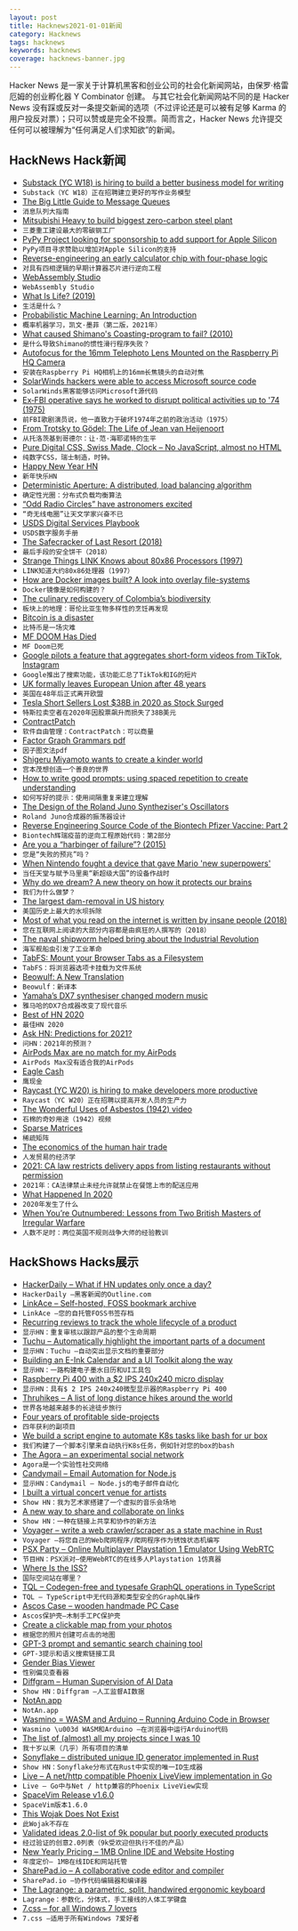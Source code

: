 ```yaml
---
layout: post
title: Hacknews2021-01-01新闻
category: Hacknews
tags: hacknews
keywords: hacknews
coverage: hacknews-banner.jpg
---
```


Hacker News 是一家关于计算机黑客和创业公司的社会化新闻网站，由保罗·格雷厄姆的创业孵化器 Y Combinator 创建。
与其它社会化新闻网站不同的是 Hacker News 没有踩或反对一条提交新闻的选项（不过评论还是可以被有足够 Karma 的用户投反对票）；只可以赞或是完全不投票。简而言之，Hacker News 允许提交任何可以被理解为“任何满足人们求知欲”的新闻。

## HackNews Hack新闻


- [Substack (YC W18) is hiring to build a better business model for writing](https://substack.com/jobs)
- `Substack（YC W18）正在招聘建立更好的写作业务模型`
- [The Big Little Guide to Message Queues](https://sudhir.io/the-big-little-guide-to-message-queues/)
- `消息队列大指南`
- [Mitsubishi Heavy to build biggest zero-carbon steel plant](https://asia.nikkei.com/Spotlight/Environment/Climate-Change/Mitsubishi-Heavy-to-build-biggest-zero-carbon-steel-plant)
- `三菱重工建设最大的零碳钢工厂`
- [PyPy Project looking for sponsorship to add support for Apple Silicon](https://morepypy.blogspot.com/2020/12/mac-meets-arm64.html)
- `PyPy项目寻求赞助以增加对Apple Silicon的支持`
- [Reverse-engineering an early calculator chip with four-phase logic](http://www.righto.com/2020/12/reverse-engineering-early-calculator.html)
- `对具有四相逻辑的早期计算器芯片进行逆向工程`
- [WebAssembly Studio](https://webassembly.studio)
- `WebAssembly Studio`
- [What Is Life? (2019)](https://berthub.eu/articles/posts/what-is-life/)
- `生活是什么？ `
- [Probabilistic Machine Learning: An Introduction](https://probml.github.io/pml-book/book1.html)
- `概率机器学习，凯文·墨菲（第二版，2021年）`
- [What caused Shimano's Coasting-program to fail? (2010)](https://yannigroth.com/2010/05/12/what-caused-shimanos-coasting-program-fail/)
- `是什么导致Shimano的惯性滑行程序失败？ `
- [Autofocus for the 16mm Telephoto Lens Mounted on the Raspberry Pi HQ Camera](https://lemariva.com/blog/2020/12/raspberry-pi-hq-camera-autofocus-telephoto-lens)
- `安装在Raspberry Pi HQ相机上的16mm长焦镜头的自动对焦`
- [SolarWinds hackers were able to access Microsoft source code](https://msrc-blog.microsoft.com/2020/12/31/microsoft-internal-solorigate-investigation-update/)
- `SolarWinds黑客能够访问Microsoft源代码`
- [Ex‐FBI operative says he worked to disrupt political activities up to '74 (1975)](https://www.nytimes.com/1975/02/24/archives/exoperative-says-he-worked-for-fbi-to-disrupt-political-activities.html)
- `前FBI歌剧演员说，他一直致力于破坏1974年之前的政治活动（1975）`
- [From Trotsky to Gödel: The Life of Jean van Heijenoort](https://www.prospectmagazine.co.uk/magazine/ray-monk-philosophy-biography-jean-van-heijenoort-kahlo-trotsky)
- `从托洛茨基到哥德尔：让·范·海耶诺特的生平`
- [Pure Digital CSS, Swiss Made, Clock – No JavaScript, almost no HTML](https://www.quaxio.com/pure_css_digital_clock.html)
- `纯数字CSS，瑞士制造，时钟。`
- [Happy New Year HN](item?id=25595865)
- `新年快乐HN`
- [Deterministic Aperture: A distributed, load balancing algorithm](https://blog.twitter.com/engineering/en_us/topics/infrastructure/2019/daperture-load-balancer.html)
- `确定性光圈：分布式负载均衡算法`
- [“Odd Radio Circles” have astronomers excited](https://singularityhub.com/2020/12/30/wtf-newly-discovered-ghostly-circles-in-the-sky-cant-be-explained-by-current-theories-and-astronomers-are-excited/)
- `“奇无线电圈”让天文学家兴奋不已`
- [USDS Digital Services Playbook](https://playbook.cio.gov/)
- `USDS数字服务手册`
- [The Safecracker of Last Resort (2018)](https://www.theatlantic.com/technology/archive/2018/12/professional-safecracker-reveals-his-craft/577897/)
- `最后手段的安全饼干（2018）`
- [Strange Things LINK Knows about 80x86 Processors (1997)](https://www.geoffchappell.com/notes/windows/archive/linkcpu.htm)
- `LINK知道大约80x86处理器（1997）`
- [How are Docker images built? A look into overlay file-systems](https://napicella.medium.com/how-are-docker-images-built-a-look-into-the-linux-overlay-file-systems-and-the-oci-specification-51d65c73c416)
- `Docker镜像是如何构建的？`
- [The culinary rediscovery of Colombia’s biodiversity](https://news.mongabay.com/2020/12/geography-on-the-plate-the-culinary-rediscovery-of-colombias-biodiversity/)
- `板块上的地理：哥伦比亚生物多样性的烹饪再发现`
- [Bitcoin is a disaster](https://www.metzdowd.com/pipermail/cryptography/2020-December/036510.html)
- `比特币是一场灾难`
- [MF DOOM Has Died](https://consequenceofsound.net/2020/12/mf-doom-dead-obituary/)
- `MF Doom已死`
- [Google pilots a feature that aggregates short-form videos from TikTok, Instagram](https://techcrunch.com/2020/12/29/google-pilots-a-search-feature-that-aggregates-short-form-videos-from-tiktok-and-instagram/)
- `Google推出了搜索功能，该功能汇总了TikTok和IG的短片`
- [UK formally leaves European Union after 48 years](https://www.rte.ie/news/brexit/2020/1231/1187075-brexit-transition-end/)
- `英国在48年后正式离开欧盟`
- [Tesla Short Sellers Lost $38B in 2020 as Stock Surged](https://finance.yahoo.com/news/tesla-short-sellers-lost-38-120733160.html)
- `特斯拉卖空者在2020年因股票飙升而损失了38B美元`
- [ContractPatch](https://sfconservancy.org/contractpatch/)
- `软件自由管理：ContractPatch：可以商量`
- [Factor Graph Grammars pdf](https://proceedings.neurips.cc/paper/2020/file/49ca03822497d26a3943d5084ed59130-Paper.pdf)
- `因子图文法pdf`
- [Shigeru Miyamoto wants to create a kinder world](https://www.newyorker.com/culture/the-new-yorker-interview/shigeru-miyamoto-wants-to-create-a-kinder-world)
- `宫本茂想创造一个善良的世界`
- [How to write good prompts: using spaced repetition to create understanding](https://andymatuschak.org/prompts/)
- `如何写好的提示：使用间隔重复来建立理解`
- [The Design of the Roland Juno Syntheziser's Oscillators](https://blog.thea.codes/the-design-of-the-juno-dco/)
- `Roland Juno合成器的振荡器设计`
- [Reverse Engineering Source Code of the Biontech Pfizer Vaccine: Part 2](https://berthub.eu/articles/posts/part-2-reverse-engineering-source-code-of-the-biontech-pfizer-vaccine/)
- `Biontech辉瑞疫苗的逆向工程原始代码：第2部分`
- [Are you a “harbinger of failure”? (2015)](https://news.mit.edu/2015/harbinger-failure-consumers-unpopular-products-1223)
- `您是“失败的预兆”吗？ `
- [When Nintendo fought a device that gave Mario 'new superpowers'](https://www.cbc.ca/archives/super-mario-enhancer-1990-1.5799393)
- `当任天堂与赋予马里奥“新超级大国”的设备作战时`
- [Why do we dream? A new theory on how it protects our brains](https://time.com/5925206/why-do-we-dream/)
- `我们为什么做梦？`
- [The largest dam-removal in US history](https://www.bbc.com/future/article/20201110-the-largest-dam-removal-project-in-american-history)
- `美国历史上最大的水坝拆除`
- [Most of what you read on the internet is written by insane people (2018)](https://www.reddit.com/r/slatestarcodex/comments/9rvroo/most_of_what_you_read_on_the_internet_is_written/)
- `您在互联网上阅读的大部分内容都是由疯狂的人撰写的（2018）`
- [The naval shipworm helped bring about the Industrial Revolution](https://twitter.com/davidfickling/status/1344404814256504832)
- `海军舰船虫引发了工业革命`
- [TabFS: Mount your Browser Tabs as a Filesystem](https://omar.website/tabfs/)
- `TabFS：将浏览器选项卡挂载为文件系统`
- [Beowulf: A New Translation](https://us.macmillan.com/excerpt?isbn=9780374720155)
- `Beowulf：新译本`
- [Yamaha’s DX7 synthesiser changed modern music](https://www.economist.com/prospero/2020/12/31/yamahas-dx7-synthesiser-changed-modern-music)
- `雅马哈的DX7合成器改变了现代音乐`
- [Best of HN 2020](https://hn.algolia.com/?dateEnd=1609415804&dateRange=custom&dateStart=1577836800&page=0&prefix=false&query=&sort=byPopularity&type=story)
- `最佳HN 2020`
- [Ask HN: Predictions for 2021?](item?id=25594068)
- `问HN：2021年的预测？`
- [AirPods Max are no match for my AirPods](https://merecivilian.com/airpodsmax/)
- `AirPods Max没有适合我的AirPods`
- [Eagle Cash](https://en.wikipedia.org/wiki/Eagle_Cash)
- `鹰现金`
- [Raycast (YC W20) is hiring to make developers more productive](https://raycast.com/jobs)
- `Raycast（YC W20）正在招聘以提高开发人员的生产力`
- [The Wonderful Uses of Asbestos (1942) video](https://www.youtube.com/watch?v=HxfZSEboVM4)
- `石棉的奇妙用途（1942）视频`
- [Sparse Matrices](https://matteding.github.io/2019/04/25/sparse-matrices)
- `稀疏矩阵`
- [The economics of the human hair trade](https://thehustle.co/the-economics-of-the-human-hair-trade/)
- `人发贸易的经济学`
- [2021: CA law restricts delivery apps from listing restaurants without permission](https://leginfo.legislature.ca.gov/faces/billTextClient.xhtml?bill_id=201920200AB2149)
- `2021年：CA法律禁止未经允许就禁止在餐馆上市的配送应用`
- [What Happened In 2020](https://avc.com/2020/12/what-happened-in-2020/)
- `2020年发生了什么`
- [When You’re Outnumbered: Lessons from Two British Masters of Irregular Warfare](https://warontherocks.com/2020/08/when-youre-outnumbered-lessons-from-two-british-masters-of-irregular-warfare/)
- `人数不足时：两位英国不规则战争大师的经验教训`


## HackShows Hacks展示

- [ HackerDaily – What if HN updates only once a day?](https://hackerdaily.io)
- `HackerDaily –黑客新闻的Outline.com`
- [ LinkAce – Self-hosted, FOSS bookmark archive](https://www.linkace.org/)
- `LinkAce –您的自托管FOSS书签存档`
- [ Recurring reviews to track the whole lifecycle of a product](https://www.buyforlife.com/blog/4kpaLtbnG6MkseMj44niVV/recurring-reviews-to-track-the-whole-lifecycle-of-a-product)
- `显示HN：重复审核以跟踪产品的整个生命周期`
- [ Tuchu – Automatically highlight the important parts of a document](https://tuchu.app/)
- `显示HN：Tuchu –自动突出显示文档的重要部分`
- [ Building an E-Ink Calendar and a UI Toolkit along the way](https://rahulrav.com/blog/e_ink_dashboard.html)
- `显示HN：一路构建电子墨水日历和UI工具包`
- [ Raspberry Pi 400 with a $2 IPS 240x240 micro display](https://github.com/igbit/micro-displays/blob/main/README.md)
- `显示HN：具有$ 2 IPS 240x240微型显示器的Raspberry Pi 400`
- [ Thruhikes – A list of long distance hikes around the world](https://thruhikes.net/)
- `世界各地越来越多的长途徒步旅行`
- [ Four years of profitable side-projects](https://www.coryzue.com/open/)
- `四年获利的副项目`
- [ We build a script engine to automate K8s tasks like bash for ur box](https://github.com/geertvos/automator)
- `我们构建了一个脚本引擎来自动执行K8s任务，例如针对您的box的bash`
- [ The Agora – an experimental social network](http://anagora.org/node/agora)
- `Agora是一个实验性社交网络`
- [ Candymail – Email Automation for Node.js](https://saasbase.dev/candymail)
- `显示HN：Candymail – Node.js的电子邮件自动化`
- [ I built a virtual concert venue for artists](https://timdaub.github.io/2020/12/27/wasm-stream/)
- `Show HN：我为艺术家搭建了一个虚拟的音乐会场地`
- [ A new way to share and collaborate on links](https://seelink.app)
- `Show HN：一种在链接上共享和协作的新方法`
- [ Voyager – write a web crawler/scraper as a state machine in Rust](https://github.com/mattsse/voyager)
- `Voyager –将您自己的Web爬网程序/爬网程序作为锈蚀状态机编写`
- [ PSX Party – Online Multiplayer Playstation 1 Emulator Using WebRTC](https://psxparty.kosmi.io/?ref=hn1)
- `节目HN：PSX派对–使用WebRTC的在线多人Playstation 1仿真器`
- [ Where Is the ISS?](https://pipedream.com/@demo/where-is-the-iss-p_ezCAObR/readme)
- `国际空间站在哪里？`
- [ TQL – Codegen-free and typesafe GraphQL operations in TypeScript](https://github.com/timkendall/tql)
- `TQL – TypeScript中无代码源和类型安全的GraphQL操作`
- [ Ascos Case – wooden handmade PC Case](https://ascosdesign.com/ascos-case-handmade-eco-friendly-pc-case/)
- `Ascos保护壳–木制手工PC保护壳`
- [ Create a clickable map from your photos](https://github.com/esteininger/Map-My-Experience)
- `根据您的照片创建可点击的地图`
- [ GPT-3 prompt and semantic search chaining tool](https://chronology-ui.vercel.app/)
- `GPT-3提示和语义搜索链接工具`
- [ Gender Bias Viewer](https://chanind.github.io/gender-bias-viewer)
- `性别偏见查看器`
- [ Diffgram – Human Supervision of AI Data](https://diffgram.com/)
- `Show HN：Diffgram –人工监督AI数据`
- [ NotAn.app](https://notan.app)
- `NotAn.app`
- [ Wasmino = WASM and Arduino – Running Arduino Code in Browser](https://blog.yifangu.com/2020/12/30/wasmino-wasm-arduino-running-arduino-code-in-browser/)
- `Wasmino \u003d WASM和Arduino –在浏览器中运行Arduino代码`
- [ The list of (almost) all my projects since I was 10](https://cincheo.com/renaud-pawlak/)
- `我十岁以来（几乎）所有项目的清单`
- [ Sonyflake – distributed unique ID generator implemented in Rust](https://github.com/bahlo/sonyflake-rs)
- `Show HN：Sonyflake分布式在Rust中实现的唯一ID生成器`
- [ Live – A net/http compatible Phoenix LiveView implementation in Go](https://github.com/jfyne/live)
- `Live – Go中与Net / http兼容的Phoenix LiveView实现`
- [ SpaceVim Release v1.6.0](https://spacevim.org/SpaceVim-release-v1.6.0/)
- `SpaceVim版本1.6.0`
- [ This Wojak Does Not Exist](https://thiswojakdoesnotexist.com/)
- `此Wojak不存在`
- [ Validated ideas 2.0-list of 9k popular but poorly executed products](https://gumroad.com/l/validatedideas2/nomyvfb)
- `经过验证的创意2.0列表（9k受欢迎但执行不佳的产品）`
- [ New Yearly Pricing – 1MB Online IDE and Website Hosting](https://1mb.co)
- `年度定价– 1MB在线IDE和网站托管`
- [ SharePad.io – A collaborative code editor and compiler](https://www.sharepad.io/)
- `SharePad.io –协作代码编辑器和编译器`
- [ The Lagrange: a parametric, split, handwired ergonomic keyboard](https://github.com/dpapavas/lagrange-keyboard)
- `Lagrange：参数化，分体式，手工接线的人体工学键盘`
- [ 7.css – for all Windows 7 lovers](https://khang-nd.github.io/7.css)
- `7.css –适用于所有Windows 7爱好者`

